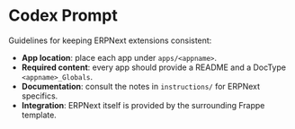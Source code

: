 # Codex Prompt

Guidelines for keeping ERPNext extensions consistent:

- **App location**: place each app under `apps/<appname>`.
- **Required content**: every app should provide a README and a DocType `<appname>_Globals`.
- **Documentation**: consult the notes in `instructions/` for ERPNext specifics.
- **Integration**: ERPNext itself is provided by the surrounding Frappe template.
